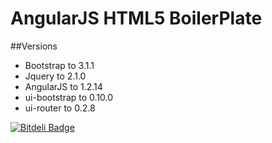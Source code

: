 # AngularJS HTML5 BoilerPlate

##Versions

* Bootstrap to 3.1.1
* Jquery to 2.1.0
* AngularJS to 1.2.14
* ui-bootstrap to 0.10.0
* ui-router to 0.2.8



[![Bitdeli Badge](https://d2weczhvl823v0.cloudfront.net/frozonfreak/html5_angular_bootstrap_boilerplate/trend.png)](https://bitdeli.com/free "Bitdeli Badge")

